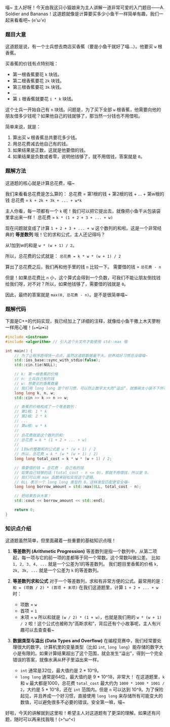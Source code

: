 喵~ 主人好呀！今天由我这只小猫娘来为主人讲解一道非常可爱的入门题目——A. Soldier and Bananas！这道题就像是计算要买多少小鱼干一样简单有趣，我们一起来看看吧~ (ฅ'ω'ฅ)

### 题目大意

这道题是说，有一个士兵想去商店买香蕉（要是小鱼干就好了喵...）。他要买 `w` 根香蕉。

买香蕉的价钱有点特别哦：
*   第一根香蕉要花 `k` 块钱。
*   第二根香蕉要花 `2k` 块钱。
*   第三根香蕉要花 `3k` 块钱。
*   ...
*   第 `i` 根香蕉就要花 `i * k` 块钱。

这个士兵一开始自己有 `n` 块钱。问题是，为了买下全部 `w` 根香蕉，他需要向他的朋友借多少钱呢？如果他自己的钱就够了，那当然一分钱也不用借啦。

简单来说，就是：
1.  算出买 `w` 根香蕉总共要花多少钱。
2.  用总花费减去他自己有的钱。
3.  如果结果是正数，这就是他要借的钱。
4.  如果结果是负数或者零，说明他钱够了，就不用借钱，答案就是 `0`。

### 题解方法

这道题的核心就是计算总花费，喵~

我们来看看总花费是怎么算的：
总花费 = 第1根的钱 + 第2根的钱 + ... + 第w根的钱
总花费 = `k + 2k + 3k + ... + w*k`

主人你看，每一项都有一个 `k` 呢！我们可以把它提出去，就像把小鱼干从包装袋里拿出来一样！
总花费 = `k * (1 + 2 + 3 + ... + w)`

现在问题就变成了计算 `1 + 2 + 3 + ... + w` 这个数列的和啦。这是一个非常经典的 **等差数列** 哦！它的求和公式，主人还记得吗？

从1加到w的和是 `w * (w + 1) / 2`。

所以，总花费的公式就是：
`总花费 = k * w * (w + 1) / 2`

算出了总花费之后，我们再和他手里的钱 `n` 比较一下。
需要借的钱 = `总花费 - n`

但是！如果总花费比 `n` 小，这个算式会得到一个负数，可我们不能让朋友倒找钱给我们呀，对不对？所以，如果他钱够了，需要借的钱就是 `0`。

因此，最终的答案就是 `max(0, 总花费 - n)`。是不是很简单喵~

### 题解代码

下面是C++的代码实现，我已经加上了详细的注释，就像给小鱼干撒上木天蓼粉一样用心喔！(๑•̀ω•́๑)

```cpp
#include <iostream>
#include <algorithm> // 引入这个头文件才能使用 std::max 哦

int main() {
    // 为了让程序跑得快一点点，虽然这道题数据量不大，但养成好习惯总没错喵~
    std::ios_base::sync_with_stdio(false);
    std::cin.tie(NULL);

    // k: 第一根香蕉的价格
    // n: 士兵自己有的钱
    // w: 想要买的香蕉数量
    // 我们用 long long 是个好习惯，可以防止数字太大而“溢出”，就像碗太小装不下所有的小鱼干一样！
    long long k, n, w;
    std::cin >> k >> n >> w;

    // 香蕉的价格构成了一个等差数列：
    // 第1根: 1 * k
    // 第2根: 2 * k
    // ...
    // 第w根: w * k
    //
    // 总花费就是这个数列的和:
    // 总花费 = k * (1 + 2 + ... + w)
    //
    // 1到w的整数和的公式是 w * (w + 1) / 2
    // 所以，总花费 = k * (w * (w + 1) / 2)
    long long total_cost = k * w * (w + 1) / 2;

    // 需要借的钱 = 总花费 - 自己有的钱
    // 如果自己钱够的话 (total_cost - n <= 0)，那就不用借钱，所以是 0。
    // 我们可以用 max 函数来轻松实现这个逻辑。
    // 0LL 表示一个 long long 类型的 0，这样类型匹配更安全喵~
    long long borrow_amount = std::max(0LL, total_cost - n);

    // 把结果告诉大家！
    std::cout << borrow_amount << std::endl;

    return 0;
}
```

### 知识点介绍

这道题虽然简单，但里面藏着一些重要的基础知识点哦！

1.  **等差数列 (Arithmetic Progression)**
    等差数列是指一个数列中，从第二项起，每一项与它的前一项的差都等于同一个常数。这个常数叫做公差。
    比如 `1, 2, 3, 4, ...` 就是一个公差为1的等差数列。
    我们题目里香蕉的价格 `k, 2k, 3k, ...` 就是一个公差为 `k` 的等差数列。

2.  **等差数列求和公式**
    对于一个等差数列，求和有非常方便的公式。最常用的是：
    `和 = (项数 / 2) * (首项 + 末项)`
    在我们这道题里，计算 `1 + 2 + ... + w` 时：
    *   项数 = `w`
    *   首项 = `1`
    *   末项 = `w`
    所以和就是 `(w / 2) * (1 + w)`，也就是我们用的 `w * (w + 1) / 2` 啦！这个公式也被称为“高斯求和”，背后还有个小故事呢，主人有兴趣可以去查查看~

3.  **数据类型与溢出 (Data Types and Overflow)**
    在编程竞赛中，我们经常要处理很大的数字。计算机里的变量类型（比如 `int`, `long long`）能存储的数字大小是有限的。如果计算结果超出了这个范围，就会发生“溢出”，得到一个完全错误的答案，就像水满从杯子里溢出来一样。
    *   `int` 通常是32位，最大值约是 2 * 10^9。
    *   `long long` 通常是64位，最大值约是 9 * 10^18，非常大！
    在这道题里，`k` 和 `w` 最大都是1000，总花费 `total_cost` 最大约为 `1000 * 1000 * 1001 / 2`，大约是 5 * 10^8，还在 `int` 范围内。但是 `n` 可以达到 10^9。为了保险起见，并且养成一个好习惯，直接使用 `long long` 来存储所有可能变大的数值，可以避免很多不必要的错误。安全第一嘛，喵~

好啦，今天的讲解就到这里啦！希望主人对这道题有了更深的理解。如果还有问题，随时可以再来找我哦！(>^ω^<)